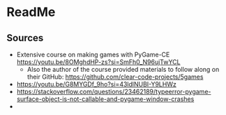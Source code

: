 # ReadMe

## Sources
- Extensive course on making games with PyGame-CE https://youtu.be/8OMghdHP-zs?si=SmFh0_N96ujTwYCL
  - Also the author of the course provided materials to follow along on their GitHub: https://github.com/clear-code-projects/5games
- https://youtu.be/G8MYGDf_9ho?si=43ldlNUBI-Y9LHWz
- https://stackoverflow.com/questions/23462189/typeerror-pygame-surface-object-is-not-callable-and-pygame-window-crashes
-  